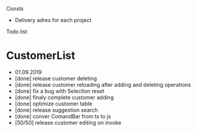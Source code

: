 Consts
* Delivery adres for each project

Todo list
# CustomerList
* 01.09.2019
* [done] release customer deleting
* [done] release customer reloading after adding and deleting operations
* [done] fix a bug with Selection reset
* [done] finaly complete customer adding
* [done] optimize customer table
* [done] release suggestion search
* [done] conver ComandBar from ts to js
* [50/50] release customer editing on invoke